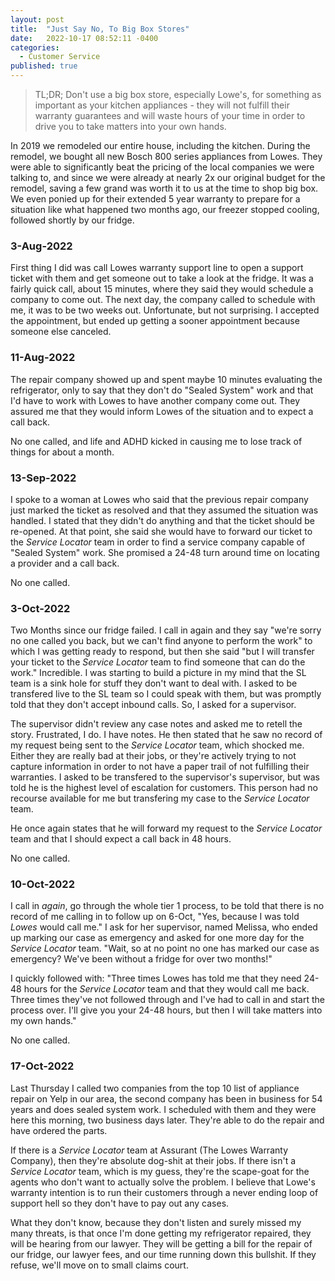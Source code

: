 ```yaml
---
layout: post
title:  "Just Say No, To Big Box Stores"
date:   2022-10-17 08:52:11 -0400
categories:
  - Customer Service
published: true
---
```


> TL;DR; Don't use a big box store, especially Lowe's, for something as important as your kitchen appliances - they will not fulfill their warranty guarantees and will waste hours of your time in order to drive you to take matters into your own hands.

In 2019 we remodeled our entire house, including the kitchen. During the remodel, we bought all new Bosch 800 series appliances from Lowes. They were able to significantly beat the pricing of the local companies we were talking to, and since we were already at nearly 2x our original budget for the remodel, saving a few grand was worth it to us at the time to shop big box. We even ponied up for their extended 5 year warranty to prepare for a situation like what happened two months ago, our freezer stopped cooling, followed shortly by our fridge. 

### 3-Aug-2022

First thing I did was call Lowes warranty support line to open a support ticket with them and get someone out to take a look at the fridge. It was a fairly quick call, about 15 minutes, where they said they would schedule a company to come out. The next day, the company called to schedule with me, it was to be two weeks out. Unfortunate, but not surprising. I accepted the appointment, but ended up getting a sooner appointment because someone else canceled. 

### 11-Aug-2022

The repair company showed up and spent maybe 10 minutes evaluating the refrigerator, only to say that they don't do "Sealed System" work and that I'd have to work with Lowes to have another company come out. They assured me that they would inform Lowes of the situation and to expect a call back.

No one called, and life and ADHD kicked in causing me to lose track of things for about a month.

### 13-Sep-2022

I spoke to a woman at Lowes who said that the previous repair company just marked the ticket as resolved and that they assumed the situation was handled. I stated that they didn't do anything and that the ticket should be re-opened. At that point, she said she would have to forward our ticket to the _Service Locator_ team in order to find a service company capable of "Sealed System" work. She promised a 24-48 turn around time on locating a provider and a call back.

No one called.

### 3-Oct-2022

Two Months since our fridge failed. I call in again and they say "we're sorry no one called you back, but we can't find anyone to perform the work" to which I was getting ready to respond, but then she said "but I will transfer your ticket to the _Service Locator_ team to find someone that can do the work." Incredible. I was starting to build a picture in my mind that the SL team is a sink hole for stuff they don't want to deal with. I asked to be transfered live to the SL team so I could speak with them, but was promptly told that they don't accept inbound calls. So, I asked for a supervisor.

The supervisor didn't review any case notes and asked me to retell the story. Frustrated, I do. I have notes. He then stated that he saw no record of my request being sent to the _Service Locator_ team, which shocked me. Either they are really bad at their jobs, or they're actively trying to not capture information in order to not have a paper trail of not fulfilling their warranties. I asked to be transfered to the supervisor's supervisor, but was told he is the highest level of escalation for customers. This person had no recourse available for me but transfering my case to the _Service Locator_ team. 

He once again states that he will forward my request to the _Service Locator_ team and that I should expect a call back in 48 hours.

No one called.

### 10-Oct-2022

I call in _again_, go through the whole tier 1 process, to be told that there is no record of me calling in to follow up on 6-Oct, "Yes, because I was told _Lowes_ would call me." I ask for her supervisor, named Melissa, who ended up marking our case as emergency and asked for one more day for the _Service Locator_ team. "Wait, so at no point no one has marked our case as emergency? We've been without a fridge for over two months!"

I quickly followed with: "Three times Lowes has told me that they need 24-48 hours for the _Service Locator_ team and that they would call me back. Three times they've not followed through and I've had to call in and start the process over. I'll give you your 24-48 hours, but then I will take matters into my own hands."

No one called.

### 17-Oct-2022

Last Thursday I called two companies from the top 10 list of appliance repair on Yelp in our area, the second company has been in business for 54 years and does sealed system work. I scheduled with them and they were here this morning, two business days later. They're able to do the repair and have ordered the parts.

If there is a _Service Locator_ team at Assurant (The Lowes Warranty Company), then they're absolute dog-shit at their jobs. If there isn't a _Service Locator_ team, which is my guess, they're the scape-goat for the agents who don't want to actually solve the problem. I believe that Lowe's warranty intention is to run their customers through a never ending loop of support hell so they don't have to pay out any cases. 

What they don't know, because they don't listen and surely missed my many threats, is that once I'm done getting my refrigerator repaired, they will be hearing from our lawyer. They will be getting a bill for the repair of our fridge, our lawyer fees, and our time running down this bullshit. If they refuse, we'll move on to small claims court. 


